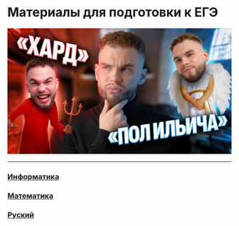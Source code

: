 # Материалы для подготовки к ЕГЭ

<img src="/img/Ильич.jpg" alt="Информатика"/>

---

### [Информатика](Информатика/Алгоритм%20выполнения%20информатика.md)
### [Математика](Математика/Алгоритм%20выполнения%20математика.md)
### [Руский]()